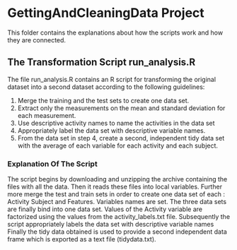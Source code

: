 # GettingAndCleaningData Project
This folder contains the explanations about how the scripts work and how they are connected.
## The Transformation Script run_analysis.R

The file run_analysis.R contains an R script for transforming the original dataset into a second dataset according to the following guidelines:

1. Merge the training and the test sets to create one data set.
2. Extract only the measurements on the mean and standard deviation for each measurement. 
3. Use descriptive activity names to name the activities in the data set
4. Appropriately label the data set with descriptive variable names. 
5. From the data set in step 4, create a second, independent tidy data set with the average of each variable for each activity and each subject.

### Explanation Of The Script

The script begins by downloading and unzipping the archive containing the files with all the data. Then it reads these files into local variables.
Further more merge the test and train sets in order to create one data set of each : Activity Subject and Features. Variables names are set. The three data sets are finally bind into one data set.
Values of the Activity variable are factorized using the values from the activity_labels.txt file.
Subsequently the script appropriately labels the data set with descriptive variable names
Finally the tidy data obtained is used to provide a second independent data frame which is exported as a text file (tidydata.txt).



